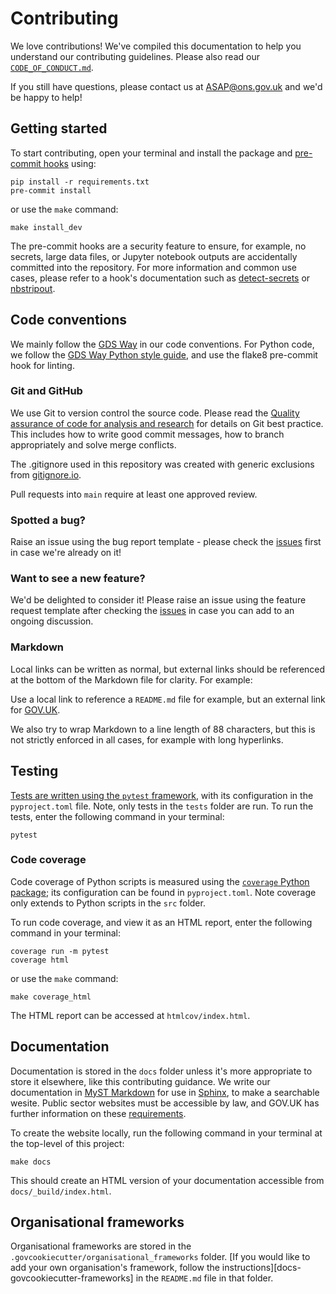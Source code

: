 # Contributing

We love contributions! We've compiled this documentation to help you understand our
contributing guidelines. Please also read our [`CODE_OF_CONDUCT.md`][code-of-conduct].

If you still have questions, please contact us at ASAP@ons.gov.uk and we'd be happy to help!


## Getting started

To start contributing, open your terminal and install the package and
[pre-commit hooks][pre-commit] using:

```shell
pip install -r requirements.txt
pre-commit install
```

or use the `make` command:
```shell
make install_dev
```

The pre-commit hooks are a security feature to ensure, for example, no secrets,
large data files, or Jupyter notebook outputs are accidentally committed into the
repository. For more information and common use cases, please refer to a hook's
documentation such as [detect-secrets][detect-secrets-repo] or [nbstripout][nbstripout-repo].

## Code conventions

We mainly follow the [GDS Way][gds-way] in our code conventions. For Python code, we
follow the [GDS Way Python style guide][gds-way-python], and use the flake8
pre-commit hook for linting.

### Git and GitHub

We use Git to version control the source code. Please read
the [Quality assurance of code for analysis and research][duck-book-version-control] for
details on Git best practice. This includes how to write good commit messages, how to
branch appropriately and solve merge conflicts.

The .gitignore used in this repository was created with generic exclusions
from [gitignore.io][gitignore-io].

Pull requests into `main` require at least one approved review.

### Spotted a bug?

Raise an issue using the bug report template - please check the [issues][issues] first in case we're already on it!

### Want to see a new feature?

We'd be delighted to consider it! Please raise an issue using the feature request template after checking the [issues][issues] in case you can add to an ongoing discussion.

### Markdown

Local links can be written as normal, but external links should be referenced at the
bottom of the Markdown file for clarity. For example:

Use a local link to reference a `README.md` file for example, but an external
link for [GOV.UK][gov-uk].

We also try to wrap Markdown to a line length of 88 characters, but this is not
strictly enforced in all cases, for example with long hyperlinks.

## Testing

[Tests are written using the `pytest` framework][pytest], with its configuration in the
`pyproject.toml` file. Note, only tests in the `tests` folder are run. To run the
tests, enter the following command in your terminal:

```shell
pytest
```

### Code coverage

Code coverage of Python scripts is measured using the [`coverage` Python
package][coverage]; its configuration can be found in `pyproject.toml`. Note coverage
only extends to Python scripts in the `src` folder.

To run code coverage, and view it as an HTML report, enter the following command in
your terminal:

```shell
coverage run -m pytest
coverage html
```

or use the `make` command:

```shell
make coverage_html
```

The HTML report can be accessed at `htmlcov/index.html`.

## Documentation

Documentation is stored in the `docs` folder unless it's more
appropriate to store it elsewhere, like this contributing guidance. We
write our documentation in [MyST Markdown][myst] for use in [Sphinx][sphinx], to make
a searchable wesite. Public sector websites must be accessible by law, and GOV.UK has
further information on these [requirements][gov-uk-accessibility].

To create the website locally, run the following command in your terminal
at the top-level of this project:

```shell
make docs
```

This should create an HTML version of your documentation accessible from
`docs/_build/index.html`.

## Organisational frameworks

Organisational frameworks are stored in the
`.govcookiecutter/organisational_frameworks` folder. [If you would like to add your own
organisation's framework, follow the instructions][docs-govcookiecutter-frameworks] in
the `README.md` file in that folder.

[code-of-conduct]: https://github.com/best-practice-and-impact/govcookiecutter/blob/main/CODE_OF_CONDUCT.md
[coverage]: https://coverage.readthedocs.io/
[detect-secrets-repo]: https://github.com/Yelp/detect-secrets/tree/master
[duck-book-version-control]: https://best-practice-and-impact.github.io/qa-of-code-guidance/version_control.html
[gds-way-python]: https://gds-way.cloudapps.digital/manuals/programming-languages/python/python.html#python-style-guide
[gds-way]: https://gds-way.digital.cabinet-office.gov.uk/
[gitignore-io]: https://www.toptal.com/developers/gitignore
[gov-uk-accessibility]: https://www.gov.uk/guidance/accessibility-requirements-for-public-sector-websites-and-apps
[gov-uk]: https://www.gov.uk/
[issues]: https://github.com/best-practice-and-impact/govcookiecutter/issues/new
[myst]: https://myst-parser.readthedocs.io/
[nbstripout-repo]: https://github.com/kynan/nbstripout
[pre-commit]: https://pre-commit.com
[pytest]: https://docs.pytest.org/
[sphinx]: https://www.sphinx-doc.org/en/master/index.html
